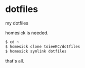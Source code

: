 dotfiles
========

my dotfiles


homesick is needed.

```bash
$ cd ~
$ homesick clone toieeKC/dotfiles
$ homesick symlink dotfiles
```

that's all.
